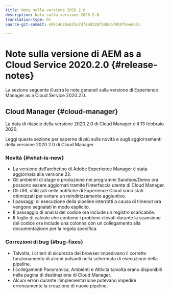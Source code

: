 ```yaml
---
title: Note sulla versione 2020.2.0
description: Note sulla versione 2020.2.0
translation-type: ht
source-git-commit: e9514d2ba625a7df8a8126f5b0ab74b975eeda51

---
```



# Note sulla versione di AEM as a Cloud Service 2020.2.0 {#release-notes}

La sezione seguente illustra le note generali sulla versione di Experience Manager as a Cloud Service 2020.2.0.

## Cloud Manager {#cloud-manager}

La data di rilascio della versione 2020.2.0 di Cloud Manager è il 13 febbraio 2020.

Leggi questa sezione per saperne di più sulle novità e sugli aggiornamenti della versione 2020.2.0 di Cloud Manager.

### Novità {#what-is-new}

* La versione dell’archetipo di Adobe Experience Manager è stata aggiornata alla versione 22.
* Gli ambienti di stage e produzione nei programmi Sandbox/Demo ora possono essere aggiornati tramite l’interfaccia utente di Cloud Manager.
* Gli URL utilizzati nelle notifiche di Experience Cloud sono stati ottimizzati per evitare un reindirizzamento aggiuntivo.
* I passaggi di esecuzione della pipeline interrotti a causa di timeout ora vengono segnalati in modo esplicito.
* Il passaggio di analisi del codice ora include un registro scaricabile.
* Il foglio di calcolo che contiene i problemi rilevati durante la scansione del codice ora include una colonna con un collegamento alla documentazione per la regola specifica.

### Correzioni di bug {#bug-fixes}

* Talvolta, i criteri di sicurezza del browser impedivano il corretto funzionamento di alcuni pulsanti nella schermata di esecuzione della pipeline.
* I collegamenti Panoramica, Ambienti e Attività talvolta erano disponibili nella pagina di destinazione di Cloud Manager.
* Alcuni errori durante l’implementazione potevano impedire erroneamente la creazione di nuove pipeline.